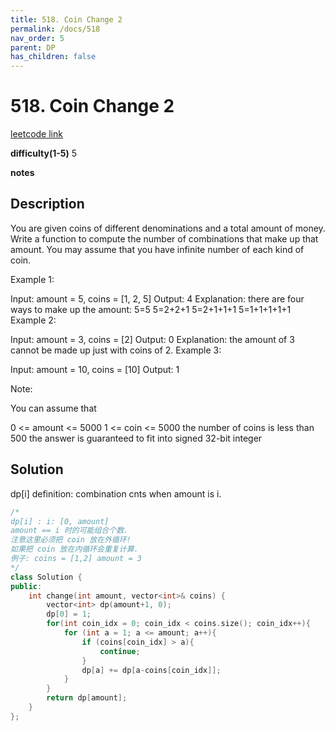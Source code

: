 ```yaml
---
title: 518. Coin Change 2
permalink: /docs/518
nav_order: 5
parent: DP
has_children: false
---
```

# 518. Coin Change 2
[leetcode link](https://leetcode.com/problems/coin-change-2/)

**difficulty(1-5)** 
5

**notes**   


## Description
You are given coins of different denominations and a total amount of money. Write a function to compute the number of combinations that make up that amount. You may assume that you have infinite number of each kind of coin.

 

Example 1:

Input: amount = 5, coins = [1, 2, 5]
Output: 4
Explanation: there are four ways to make up the amount:
5=5
5=2+2+1
5=2+1+1+1
5=1+1+1+1+1
Example 2:

Input: amount = 3, coins = [2]
Output: 0
Explanation: the amount of 3 cannot be made up just with coins of 2.
Example 3:

Input: amount = 10, coins = [10] 
Output: 1
 

Note:

You can assume that

0 <= amount <= 5000
1 <= coin <= 5000
the number of coins is less than 500
the answer is guaranteed to fit into signed 32-bit integer

## Solution
dp[i] definition: combination cnts when amount is i.

```c++
/*
dp[i] : i: [0, amount] 
amount == i 时的可能组合个数.
注意这里必须把 coin 放在外循环! 
如果把 coin 放在内循环会重复计算. 
例子: coins = [1,2] amount = 3
*/
class Solution {
public:
    int change(int amount, vector<int>& coins) {
        vector<int> dp(amount+1, 0);
        dp[0] = 1;
        for(int coin_idx = 0; coin_idx < coins.size(); coin_idx++){
            for (int a = 1; a <= amount; a++){
                if (coins[coin_idx] > a){
                    continue;
                }
                dp[a] += dp[a-coins[coin_idx]];
            }
        }
        return dp[amount];
    }
};
```

<!-- 
Default label
{: .label }

Blue label
{: .label .label-blue }

Stable
{: .label .label-green }

New release
{: .label .label-purple }

Coming soon
{: .label .label-yellow }

Deprecated
{: .label .label-red } -->
